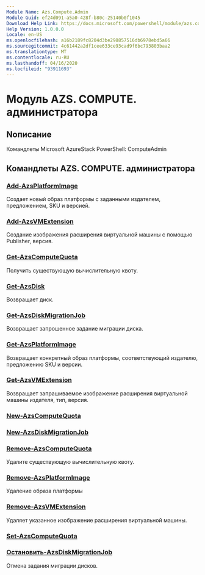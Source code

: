```yaml
---
Module Name: Azs.Compute.Admin
Module Guid: ef24d091-a5a0-428f-b80c-25140b0f1045
Download Help Link: https://docs.microsoft.com/powershell/module/azs.compute.admin
Help Version: 1.0.0.0
Locale: en-US
ms.openlocfilehash: a16b2189fc8204d3be298857516db6978ebd5a66
ms.sourcegitcommit: 4c61442a2df1cee633ce93cad9f6bc793803baa2
ms.translationtype: MT
ms.contentlocale: ru-RU
ms.lasthandoff: 04/16/2020
ms.locfileid: "93911693"
---
```

# Модуль AZS. COMPUTE. администратора
## Nописание
Командлеты Microsoft AzureStack PowerShell: ComputeAdmin

## Командлеты AZS. COMPUTE. администратора
### [Add-AzsPlatformImage](Add-AzsPlatformImage.md)
Создает новый образ платформы с заданными издателем, предложением, SKU и версией.

### [Add-AzsVMExtension](Add-AzsVMExtension.md)
Создание изображения расширения виртуальной машины с помощью Publisher, версия.

### [Get-AzsComputeQuota](Get-AzsComputeQuota.md)
Получить существующую вычислительную квоту.

### [Get-AzsDisk](Get-AzsDisk.md)
Возвращает диск.

### [Get-AzsDiskMigrationJob](Get-AzsDiskMigrationJob.md)
Возвращает запрошенное задание миграции диска.

### [Get-AzsPlatformImage](Get-AzsPlatformImage.md)
Возвращает конкретный образ платформы, соответствующий издателю, предложению SKU и версии.

### [Get-AzsVMExtension](Get-AzsVMExtension.md)
Возвращает запрашиваемое изображение расширения виртуальной машины издателя, тип, версия.

### [New-AzsComputeQuota](New-AzsComputeQuota.md)


### [New-AzsDiskMigrationJob](New-AzsDiskMigrationJob.md)


### [Remove-AzsComputeQuota](Remove-AzsComputeQuota.md)
Удалите существующую вычислительную квоту.

### [Remove-AzsPlatformImage](Remove-AzsPlatformImage.md)
Удаление образа платформы

### [Remove-AzsVMExtension](Remove-AzsVMExtension.md)
Удаляет указанное изображение расширения виртуальной машины.

### [Set-AzsComputeQuota](Set-AzsComputeQuota.md)


### [Остановить-AzsDiskMigrationJob](Stop-AzsDiskMigrationJob.md)
Отмена задания миграции дисков.

